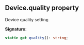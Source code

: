 
## Device.quality property

Device quality setting

**Signature:**

```typescript
static get quality(): string;
```
